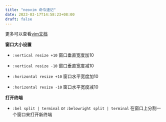 ```yaml
---
title: "neovim 命令速记"
date: 2023-03-17T14:58:23+08:00
draft: false
---
```


更多可以查看[vim文档](https://vimhelp.org/windows.txt.html#windows-intro)
 
**窗口大小设置**

- `:vertical resize +10` 窗口垂直宽度加10
- `:vertical resize -10` 窗口垂直宽度减10
 
- `:horizontal resize +10` 窗口水平宽度加10
- `:horizontal resize -10` 窗口水平宽度减10
 
**打开终端**

- `:bel split | terminal` or `:belowright split | terminal` 在窗口上分割一个窗口来打开新终端
